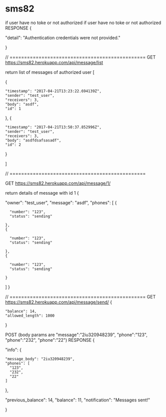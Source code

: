 # sms82

if user have no toke or not authorized
if user have no toke or not authorized
RESPONSE
{

  "detail": "Authentication credentials were not provided."
  
}

// ===============================================
GET
https://sms82.herokuapp.com/api/message/list

return list of messages of authorized user
[

  {
  
    "timestamp": "2017-04-21T13:23:22.694139Z",
    "sender": "test_user",
    "receivers": 3,
    "body": "asdf",
    "id": 1
    
  },
  {
  
    "timestamp": "2017-04-21T13:50:37.852996Z",
    "sender": "test_user",
    "receivers": 3,
    "body": "asdfdsafsasadf",
    "id": 2
    
  }
  
]


// ===============================================

GET
https://sms82.herokuapp.com/api/message/1/

return details of message with id 1
{

  "owner": "test_user",
  "message": "asdf",
  "phones": [
    {
    
      "number": "123",
      "status": "sending"
      
    },
    {
    
      "number": "123",
      "status": "sending"
      
    },
    {
    
      "number": "123",
      "status": "sending"
      
    }
  ]
}



// ===============================================
GET
https://sms82.herokuapp.com/api/message/send/
{

    "balance": 14,
    "allowed_length": 1000
}

POST (body params are "message":"2iu320948239", "phone":"123", "phone":"232", "phone":"22")
RESPONSE
{

  "info": {
  
    "message_body": "2iu320948239",
    "phones": [
      "123",
      "232",
      "22"
    ]
    
  },
  
  "previous_balance": 14,
  "balance": 11,
  "notification": "Messages sent!"
  
}

